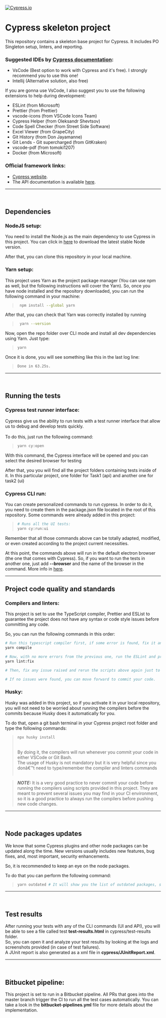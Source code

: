 [![Cypress.io](https://img.shields.io/badge/tested%20with-Cypress-04C38E.svg)](https://www.cypress.io/)

# Cypress skeleton project

This repository contains a skeleton base project for Cypress. It includes PO Singleton setup, linters, and reporting.

### Suggested IDEs by [Cypress documentation](https://docs.cypress.io/guides/tooling/IDE-integration.html#Extensions-amp-Plugins):

- VsCode (Best option to work with Cypress and it's free). I strongly recommend you to use this one!
- Intellij (Alternative solution, also free)

If you are gonna use VsCode, I also suggest you to use the following extensions to help during development:

- ESLint (from Microsoft)
- Prettier (from Prettier)
- vscode-icons (from VSCode Icons Team)
- Cypress Helper (from Oleksandr Shevtsov)
- Code Spell Checker (from Street Side Software)
- Excel Viewer (from GrapeCity)
- Git History (from Don Jayamanne)
- Git Lends - Git supercharged (from GitKraken)
- vscode-pdf (from tomoki1207)
- Docker (from Microsoft)

### Official framework links:

- [Cypress website](https://www.cypress.io/).
- The API documentation is available [here](https://docs.cypress.io/api/api/table-of-contents.html).

---

<br>

## Dependencies

### NodeJS setup:

You need to install the Node.js as the main dependency to use Cypress in this project.
You can click in [here](https://nodejs.org/en/) to download the latest stable Node version.

After that, you can clone this repository in your local machine.

### Yarn setup:

This project uses Yarn as the project package manager (You can use npm as well, but the following instructions will cover the Yarn). So, once you have node installed and the repository downloaded, you can run the following command in your machine:

> ```bash
>  npm install --global yarn
> ```

After that, you can check that Yarn was correctly installed by running

> ```bash
>  yarn --version
> ```

Now, open the repo folder over CLI mode and install all dev dependencies using Yarn.
Just type:

> ```bash
> yarn
> ```

Once it is done, you will see something like this in the last log line:

> ```bash
> Done in 63.25s.
> ```

---

<br>

## Running the tests

### Cypress test runner interface:

Cypress give us the ability to run tests with a test runner interface that allow us to debug and develop tests quickly.<br>
<br>
To do this, just run the following command:

> ```bash
> yarn cy:open
> ```

With this command, the Cypress interface will be opened and you can select the desired browser for testing <br>

After that, you you will find all the project folders containing tests inside of it. In this particular project, one folder for Task1 (api) and another one for task2 (ui)

### Cypress CLI run:

You can create personalized commands to run cypress. In order to do it, you need to create them in the package.json file located in the root of this repository. Some commands were already added in this project:

> ```bash
> # Runs all the UI tests:
> yarn cy:run:ui
>
> ```

Remember that all those commands above can be totally adapted, modified, or even created according to the project current necessities.

At this point, the commands above will run in the default electron browser (the one that comes with Cypress). So, if you want to run the tests in another one, just add <strong>--browser</strong> and the name of the browser in the command. More info in [here](https://docs.cypress.io/guides/guides/launching-browsers#Browsers).

---

## Project code quality and standards

### Compilers and linters:

This project is set to use the TypeScript compiler, Prettier and ESList to guarantee the project does not have any syntax or code style issues before committing any code.

So, you can run the following commands in this order:

```bash
# Run this typescript compiler first, if some error is found, fix it and it run again:
yarn compile

# Now, with no more errors from the previous one, run the ESLint and prettier:
yarn lint:fix

# Then, fix any issue raised and rerun the scripts above again just to make sure you are good to go.

# If no issues were found, you can move forward to commit your code.
```

### Husky:

Husky was added in this project, so if you activate it in your local repository, you will not need to be worried about running the compilers before the commits because Husky does it automatically for you.

To do that, open a git bash terminal in your Cypress project root folder and type the following commands:

> ```bash
> npx husky install
> ```
>
> <br/>
> By doing it, the compilers will run whenever you commit your code in either VSCode or Git Bash. <br/>
> The usage of Husky is not mandatory but it is very helpful since you donâ€™t need to type/remember the compiler and linters commands
> <br/><br/>

> **_NOTE:_** It is a very good practice to never commit your code before running the compilers using scripts provided in this project. They are meant to prevent several issues you may find in your CI environment, so it is a good practice to always run the compilers before pushing new code changes.

---

<br>

## Node packages updates

We know that some Cypress plugins and other node packages can be updated along the time. New versions usually includes new features, bug fixes, and, most important, security enhancements.

So, it is recommended to keep an eye on the node packages.<br/>

To do that you can perform the following command:

> ```bash
> yarn outdated # It will show you the list of outdated packages, so you can update them according to your needs.
> ```

---

<br>

## Test results

After running your tests with any of the CLI commands (UI and API), you will be able to see a file called test <strong>test-results.html</strong> in cypress/test-results folder. <br>
So, you can open it and analyze your test results by looking at the logs and screenshots provided (in case of test failures).
<br>
A JUnit report is also generated as a xml file in <strong>cypress/JUnitReport.xml</strong>.

---

<br>

## Bitbucket pipeline:

This project is set to run in a Bitbucket pipeline. All PRs that goes into the master branch trigger the CI to run all the test cases automatically.
You can take a look in the <strong>bitbucket-pipelines.yml</strong> file for more details about the implementation.
